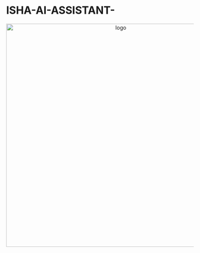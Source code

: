 # ISHA-AI-ASSISTANT-

<div align="center"> <img src="https://mir-s3-cdn-cf.behance.net/project_modules/hd/f4020f114494633.603cbcc781296.gif" alt="logo" width="600"> </div>
